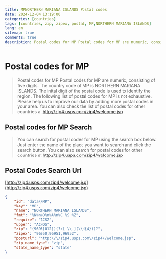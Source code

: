 ```yaml
---
title: MPNORTHERN MARIANA ISLANDS Postal codes 
date: 2024-12-04 13:19:00
categories: [countries]
tags: [countries, zip, zipex, postal, MP,NORTHERN MARIANA ISLANDS]
lang: en
sitemap: true
comments: true
description: Postal codes for MP Postal codes for MP are numeric, consisting of five digits. The country code of MP is NORTHERN MARIANA ISLANDS. The inital digit of the postal code is used to identify the region. The following list of postal codes for MP is not exhaustive. Please help us to improve our data by adding more postal codes in your area. You can also check the list of postal codes for other countries at http://zip4.usps.com/zip4/welcome.jsp
---
```


# Postal codes for MP
> Postal codes for MP Postal codes for MP are numeric, consisting of five digits. The country code of MP is NORTHERN MARIANA ISLANDS. The inital digit of the postal code is used to identify the region. The following list of postal codes for MP is not exhaustive. Please help us to improve our data by adding more postal codes in your area. You can also check the list of postal codes for other countries at http://zip4.usps.com/zip4/welcome.jsp

## Postal codes for MP Search 
> You can search for postal codes for MP using the search box below. Just enter the name of the place you want to search and click the search button. You can also search for postal codes for other countries at http://zip4.usps.com/zip4/welcome.jsp

## Postal Codes Search Url

[http://zip4.usps.com/zip4/welcome.jsp](http://zip4.usps.com/zip4/welcome.jsp)
```json
{
    "id": "data\/MP",
    "key": "MP",
    "name": "NORTHERN MARIANA ISLANDS",
    "fmt": "%N%n%O%n%A%n%C %S %Z",
    "require": "ACSZ",
    "upper": "ACNOS",
    "zip": "(9695[012])(?:[ \\-](\\d{4}))?",
    "zipex": "96950,96951,96952",
    "posturl": "http:\/\/zip4.usps.com\/zip4\/welcome.jsp",
    "zip_name_type": "zip",
    "state_name_type": "state"
}
```
